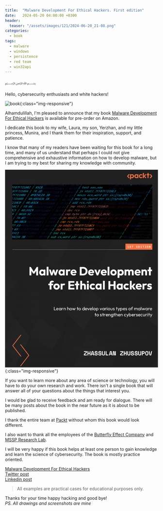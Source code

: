 ```yaml
---
title:  "Malware Development For Ethical Hackers. First edition"
date:   2024-05-20 04:00:00 +0300
header:
  teaser: "/assets/images/121/2024-06-20_21-08.png"
categories:
  - book
tags:
  - malware
  - windows
  - persistence
  - red team
  - win32api
---
```


﷽

Hello, cybersecurity enthusiasts and white hackers!      

![book](/assets/images/121/2024-05-20_21-08.png){:class="img-responsive"}    

Alhamdulillah, I'm pleased to announce that my book [Malware Development For Ethical Hackers](https://www.amazon.com/dp/1801810176) is available for pre-order on Amazon.     

I dedicate this book to my wife, Laura, my son, Yerzhan, and my little princess, Munira, and I thank them for their inspiration, support, and patience.    

I know that many of my readers have been waiting for this book for a long time, and many of us understand that perhaps I could not give comprehensive and exhaustive information on how to develop malware, but I am trying to my best for sharing my knowledge with community.    

![book](/assets/images/121/cover.png){:class="img-responsive"}      

If you want to learn more about any area of science or technology, you will have to do your own research and work. There isn't a single book that will answer all of your questions about the things that interest you.     

I would be glad to receive feedback and am ready for dialogue. There will be many posts about the book in the near future as it is about to be published.     

I thank the entire team at [Packt](https://www.packtpub.com/) without whom this book would look different.     

I also want to thank all the employees of the [Butterfly Effect Company](https://www.bfe.team/) and [MSSP Research Lab](https://mssplab.github.io/).     

I will be very happy if this book helps at least one person to gain knowledge and learn the science of cybersecurity. The book is mostly practice oriented.     

[Malware Development For Ethical Hackers](https://www.amazon.com/dp/1801810176)     
[Twitter post](https://x.com/cocomelonckz/status/1792393363716702497)     
[Linkedin post](https://www.linkedin.com/posts/zhassulan-zhussupov-5a347419b_malware-development-for-ethical-hackers-activity-7198158352747495425-Zcvn?utm_source=share&utm_medium=member_desktop)      

> All examples are practical cases for educational purposes only.         

Thanks for your time happy hacking and good bye!   
*PS. All drawings and screenshots are mine*
